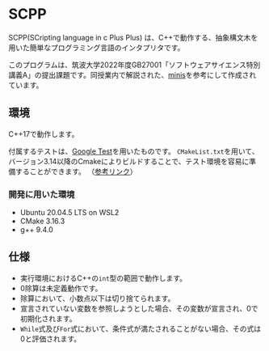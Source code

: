 # SCPP
SCPP(SCripting language in c Plus Plus) は、C++で動作する、抽象構文木を用いた簡単なプログラミング言語のインタプリタです。

このプログラムは、筑波大学2022年度GB27001「ソフトウェアサイエンス特別講義A」の提出課題です。同授業内で解説された、[minis](https://github.com/kmizu/minis)を参考にして作成されています。

## 環境
C++17で動作します。

付属するテストは、[Google Test](https://github.com/google/googletest)を用いたものです。
`CMakeList.txt`を用いて、バージョン3.14以降のCmakeによりビルドすることで、テスト環境を容易に準備することができます。
（[参考リンク](https://google.github.io/googletest/quickstart-cmake.html#create-and-run-a-binary)）

### 開発に用いた環境
- Ubuntu 20.04.5 LTS on WSL2
- CMake 3.16.3
- g++ 9.4.0

## 仕様
- 実行環境におけるC++の`int`型の範囲で動作します。
- 0除算は未定義動作です。
- 除算において、小数点以下は切り捨てられます。
- 宣言されていない変数を参照しようとした場合、その変数が宣言され、0で初期化されます。
- `While`式及び`For`式において、条件式が満たされることがない場合、その式は0と評価されます。